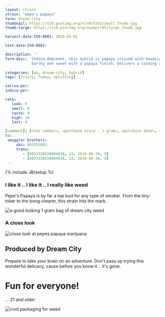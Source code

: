 ```yaml
---
layout: strain
strain: "pepe's papaya"
farm: dream city
thumbnail: https://s19.postimg.org/nln9x3zk3/small_thumb.jpg
thumb-large: https://s19.postimg.org/xwzmprr9f/large_thumb.jpg

harvest-date-ISO-8601: 2016-05-01

test-date-ISO-8601: 

description: ''
farm-desc: 'Indica-dominent, this hybrid is papaya crossed with Hawaiian exoctic. 
            Earthy and sweet with a papaya finish. Delivers a calming and relaxing high.'
            
categories: [wa, dream-city, hybrid]
tags: [fruity, funny, uplifting]

sativa-per: 
indica-per: 

rate:
   look: 9
   smell: 8
   taste: 9
   high: 10
   last: 9

[comment]: [<lot number>, <purchase price - 1 gram>, <purchase date>, <aggr. rating (of 5)>]
ts: 
 smuggler brothers:
     ubi: 603355893
     trans: 
        - [6033338510004038, 13, 2016-06-28, 5]
        - [6033338510004038, 13, 2016-06-30, 4]   
---
```

{% include JB/setup %}

### I like it .. I like it .. I really like weed

Pepe's Papaya is by far a top bud for any type of smoker.
From the tiny-toker to the bong-clearer, this strain hits the mark.

![a good looking 1 gram bag of dream city weed](https://s19.postimg.org/8k2lwvnb3/WP_20160628_20_42_21_Pro.jpg)

### A close look

![close look at pepes papaya marijuana](https://s19.postimg.org/sfylcf4cf/WP_20160628_20_43_01_Pro.jpg)

## Produced by Dream City

Prepare to take your brain on an adventure.
Don't pass up trying this wonderful delicacy, 
cause before you know it .. it's gone.

# Fun for everyone!

*... 21 and older*

![cool packaging for weed](https://s19.postimg.org/hdtidza9v/WP_20160628_20_34_39_Pro.jpg)